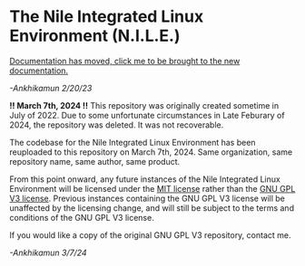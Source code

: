 # The Nile Integrated Linux Environment (N.I.L.E.)

[Documentation has moved, click me to be brought to the new documentation.](https://entertheduat.org)

*-Ankhikamun 2/20/23*



**!! March 7th, 2024 !!**
This repository was originally created sometime in July of 2022. Due to some unfortunate circumstances in Late Feburary of 2024, the repository was deleted. It was not recoverable.

The codebase for the Nile Integrated Linux Environment has been reuploaded to this repository on March 7th, 2024. Same organization, same repository name, same author, same product. 

From this point onward, any future instances of the Nile Integrated Linux Environment will be licensed under the [MIT license](https://opensource.org/license/mit) rather than the [GNU GPL V3 license](https://www.gnu.org/licenses/gpl-3.0.en.html). Previous instances containing the GNU GPL V3 license will be unaffected by the licensing change, and will still be subject to the terms and conditions of the GNU GPL V3 license.

If you would like a copy of the original GNU GPL V3 repository, contact me.

*-Ankhikamun 3/7/24*
